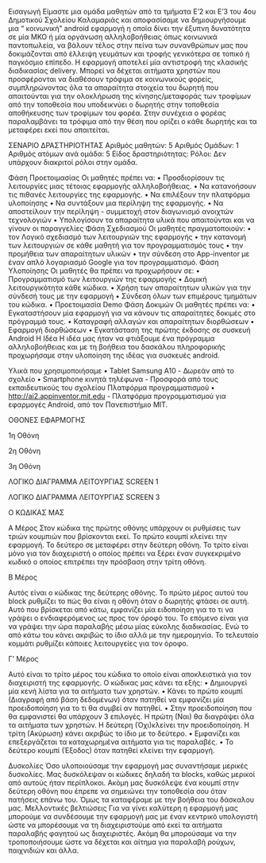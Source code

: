 
Εισαγωγή
          Είμαστε μια ομάδα μαθητών από τα τμήματα Ε’2 και Ε’3 του 4ου Δημοτικού Σχολείου Καλαμαριάς και αποφασίσαμε να δημιουργήσουμε μια “ κοινωνική” android εφαρμογή η οποία δίνει την έξυπνη δυνατότητα σε μία ΜΚΟ ή μία οργάνωση αλληλοβοήθειας όπως κοινωνικά παντοπωλεία, να βάλουν τέλος στην πείνα των συνανθρώπων μας που δοκιμάζονται από έλλειψη γευμάτων και τροφής γενικότερα σε τοπικό ή παγκόσμιο επίπεδο. Η εφαρμογή αποτελεί μία αντιστροφή της  κλασικής διαδικασίας delivery. Μπορεί να δέχεται αιτήματα χρηστών που προσφέρονται να διαθέσουν τρόφιμα σε κοινωνικούς φορείς, συμπληρώνοντας όλα τα απαραίτητα στοιχεία του δωρητή που απαιτούνται για την ολοκλήρωση της κίνησης/μεταφοράς των τροφίμων από την τοποθεσία που υποδεικνύει ο δωρητής στην τοποθεσία αποθήκευσης των τροφίμων του φορέα. Στην συνέχεια ο φορέας παραλαμβάνει τα τρόφιμα από την θέση που ορίζει ο κάθε δωρητής και τα μεταφέρει εκεί που απαιτείται.
 
ΣΕΝΑΡΙΟ ΔΡΑΣΤΗΡΙΟΤΗΤΑΣ
Αριθμός μαθητών: 5
Αριθμός Ομάδων: 1
Αριθμός ατόμων ανά ομάδα: 5
Είδος δραστηριότητας:
Ρόλοι: Δεν υπάρχουν διακριτοί ρόλοι στην ομάδα.
 
Φάση Προετοιμασίας
Οι μαθητές πρέπει να:
•	Προσδιορίσουν τις λειτουργίες μιας τέτοιας εφαρμογής αλληλοβοήθειας.
•	Να κατανοήσουν τις πιθανές λειτουργίες της εφαρμογής.
•	Να επιλέξουν την πλατφόρμα υλοποίησης
•	Να συντάξουν μια περίληψη της εφαρμογής.
•	Να αποστείλουν την περίληψη - συμμετοχή στον διαγωνισμό ανοιχτών τεχνολογιών
•	Υπολογίσουν τα απαραίτητα υλικά που απαιτούνται και να γίνουν οι παραγγελίες
Φάση Σχεδιασμού
Οι μαθητές πραγματοποιούν:
•	τον Λογικό σχεδιασμό των λειτουργιών της εφαρμογής
•	την κατανομή των λειτουργιών σε κάθε μαθητή για τον προγραμματισμός τους
•	την προμήθεια των απαραίτητων υλικών
•	την σύνδεση στο App-inventor με έναν απλό λογαριασμό Google για τον προγραμματισμό.
Φάση Υλοποίησης 
Οι μαθητές θα πρέπει να προχωρήσουν σε:
•	Προγραμματισμό των λειτουργιών της εφαρμογής
•	Δομική λειτουργικότητα κάθε κώδικα.
•	Χρήση των απαραίτητων υλικών για την σύνδεσή τους με την εφαρμογή
•	Σύνδεση όλων των επιμέρους τμημάτων του κώδικα.
•	Προετοιμασία Demo
Φάση Δοκιμών
Οι μαθητές πρέπει να:
•	Εγκαταστήσουν μία εφαρμογή για να κάνουν τις απαραίτητες δοκιμές στο πρόγραμμά τους.
•	Καταγραφή αλλαγών και απαραίτητων διορθώσεων
•	Εφαρμογή διορθώσεων
•	Εγκατάσταση της πρώτης έκδοσης σε συσκευή Android
Η Ιδέα 
Η ιδέα μας ήταν να φτιάξουμε ένα πρόγραμμα αλληλοβοήθειας και με τη βοήθεια του δασκάλου πληροφορικής προχωρήσαμε στην υλοποίηση της ιδέας για συσκευές android.
 
Υλικά που χρησιμοποιήσαμε
•	Tablet Samsung A10 - Δωρεάν από το σχολείο
•	Smartphone κινητά τηλέφωνα - Προσφορά από τους εκπαιδευτικούς του σχολείου
Πλατφόρμα προγραμματισμού
•	http://ai2.appinventor.mit.edu - Πλατφόρμα προγραμματισμού για εφαρμογές Android, από τον Πανεπιστήμιο ΜΙΤ.
 
ΟΘΟΝΕΣ ΕΦΑΡΜΟΓΗΣ
 
1η Οθόνη
 
2η Οθόνη
 
3η Οθόνη
 
 
ΛΟΓΙΚΟ ΔΙΑΓΡΑΜΜΑ ΛΕΙΤΟΥΡΓΙΑΣ SCREEN 1
 
ΛΟΓΙΚΟ ΔΙΑΓΡΑΜΜΑ ΛΕΙΤΟΥΡΓΙΑΣ SCREEN 3
 
Ο ΚΩΔΙΚΑΣ ΜΑΣ
 
Α Μέρος
 Στον κώδικα της πρώτης οθόνης υπάρχουν οι ρυθμίσεις των τριών κουμπιών που βρίσκονται εκεί. Το πρώτο κουμπί κλείνει την εφαρμογή. Το δεύτερο σε μεταφέρει στην δεύτερη οθόνη. Το τρίτο είναι μόνο για τον διαχειριστή ο οποίος πρέπει να ξέρει έναν συγκεκριμένο  κωδικό ο οποίος επιτρέπει την πρόσβαση στην τρίτη οθόνη.
 
Β Μέρος
 
Αυτός είναι ο κώδικας της δεύτερης οθόνης. Το πρώτο μέρος αυτού του block ρυθμίζει το πώς θα είναι η οθόνη όταν ο δωρητής φτάσει σε αυτή. Αυτό που βρίσκεται από κάτω,  εμφανίζει μία ειδοποίηση για το τι να γράψει ο ενδιαφερόμενος ως προς τον όροφό του. Το επόμενο είναι για να γράψει την ώρα παραλαβής μέσω μίας εύκολης διαδικασίας. Ενώ το από κάτω του κάνει ακριβώς το ίδιο αλλά με την ημερομηνία. Το τελευταίο κομμάτι ρυθμίζει κάποιες λειτουργείες για τον όροφο.
 
Γ’ Μέρος
 
Αυτό είναι το τρίτο μέρος του κώδικα το οποίο είναι αποκλειστικά για τον διαχειριστή της εφαρμογής. Ο κώδικας μας κάνει τα εξής:
•	Δημιουργεί μία κενή λίστα για τα αιτήματα των χρηστών.
•	Κάνει το πρώτο κουμπί (Διαγραφή από βάση δεδομένων) όταν πατηθεί να εμφανίζει μία προειδοποίηση για το τι θα συμβεί αν πατηθεί.
•	Στην προειδοποίηση που θα εμφανιστεί θα υπάρχουν 3 επιλογές. Η πρώτη (Ναι) θα διαγράψει όλα τα αιτήματα των χρηστών. Η δεύτερη (Όχι)κλείνει την προειδοποίηση. Η τρίτη (Ακύρωση) κάνει ακριβώς το ίδιο με το δεύτερο.
•	Εμφανίζει και επεξεργάζεται τα καταχωρημένα αιτήματα για τις παραλαβές.
•	Το δεύτερο κουμπί (Έξοδος) όταν πατηθεί κλείνει την εφαρμογή.
 
 
Δυσκολίες
Όσο υλοποιούσαμε την εφαρμογή μας συναντήσαμε μερικές δυσκολίες. Μας δυσκόλεψαν οι κώδικες δηλαδή τα blocks, καθώς μερικοί από αυτούς ήταν περίπλοκοι. Ακόμη μας δυσκόλεψε ένα κουμπί στην δεύτερη οθόνη που έπρεπε να σημειώνει την τοποθεσία σου όταν πατήσεις επάνω του. Όμως τα καταφέραμε με την βοήθεια του δάσκαλου μας.
 Μελλοντικές βελτιώσεις 
Για να γίνει καλύτερη η εφαρμογή μας μπορούμε να συνδέσουμε την εφαρμογή μας με έναν κεντρικό υπολογιστή ώστε να μπορέσουμε να τη διαχειριστούμε από εκεί τα αιτήματα παραλαβής φαγητού ως διαχειριστές. Ακόμη θα μπορούσαμε να την τροποποιήσουμε ώστε να δέχεται και αίτημα για παραλαβή ρούχων, παιχνιδιών και άλλα.

